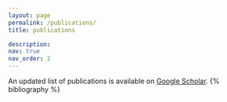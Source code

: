 ```yaml
---
layout: page
permalink: /publications/
title: publications

description:
nav: true
nav_order: 2
---
```


<!-- _pages/publications.md -->
<div class="publications">
An updated list of publications is available on <a href="https://scholar.google.com/citations?user=OCTHQj4AAAAJ">Google Scholar</a>.
{% bibliography %}

</div>
